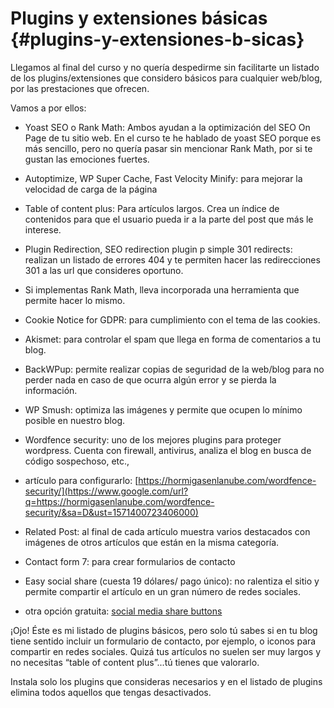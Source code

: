 # Plugins y extensiones básicas {#plugins-y-extensiones-b-sicas}

Llegamos al final del curso y no quería despedirme sin facilitarte un listado de los plugins/extensiones que considero básicos para cualquier web/blog, por las prestaciones que ofrecen.

Vamos a por ellos:

* Yoast SEO o Rank Math:  Ambos ayudan a la optimización del SEO On Page de tu sitio web. En el curso te he hablado de yoast SEO porque es más sencillo, pero no quería pasar sin mencionar Rank Math, por si te gustan las emociones fuertes.
* Autoptimize, WP Super Cache, Fast Velocity Minify: para mejorar la velocidad de carga de la página
* Table of content plus: Para artículos largos. Crea un índice de contenidos para que el usuario pueda ir a la parte del post que más le interese.
* Plugin Redirection, SEO redirection plugin p simple 301 redirects: realizan un listado de errores 404 y te permiten hacer las redirecciones 301 a las url que consideres oportuno.

* Si implementas Rank Math, lleva incorporada una herramienta que permite hacer lo mismo.

* Cookie Notice for GDPR: para cumplimiento con el tema de las cookies.
* Akismet: para controlar el spam que llega en forma de comentarios a tu blog.
* BackWPup: permite realizar copias de seguridad de la web/blog para no perder nada en caso de que ocurra algún error y se pierda la información.
* WP Smush: optimiza las imágenes y permite que ocupen lo mínimo posible en nuestro blog.
* Wordfence security: uno de los mejores plugins para proteger wordpress. Cuenta con firewall, antivirus, analiza el blog en busca de código sospechoso, etc.,

* artículo para configurarlo: [https://hormigasenlanube.com/wordfence-security/](https://www.google.com/url?q=https://hormigasenlanube.com/wordfence-security/&sa=D&ust=1571400723406000)

* Related Post: al final de cada artículo muestra varios destacados con imágenes de otros artículos que están en la misma categoría.
* Contact form 7: para crear formularios de contacto
* Easy social share (cuesta 19 dólares/ pago único): no ralentiza el sitio y permite compartir el artículo en un gran número de redes sociales.

* otra opción gratuita: [social media share buttons](https://www.google.com/url?q=https://wordpress.org/plugins/mashsharer/&sa=D&ust=1571400723407000)

¡Ojo! Éste es mi listado de plugins básicos, pero solo tú sabes si en tu blog tiene sentido incluir un formulario de contacto, por ejemplo, o iconos para compartir en redes sociales. Quizá tus artículos no suelen ser muy largos y no necesitas “table of content plus”...tú tienes que valorarlo.

Instala solo los plugins que consideras necesarios y en el listado de plugins elimina todos aquellos que tengas desactivados.